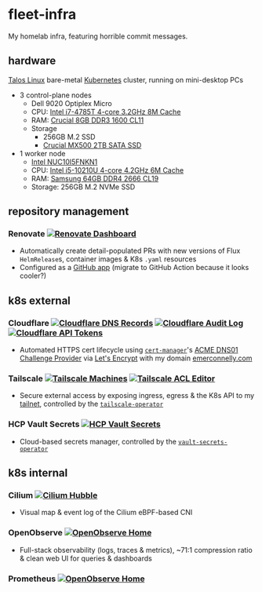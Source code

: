 # fleet-infra

My homelab infra, featuring horrible commit messages.

## hardware

[Talos Linux](https://www.talos.dev/v1.7/introduction/what-is-talos/) bare-metal [Kubernetes](https://kubernetes.io/docs/concepts/overview/) cluster, running on mini-desktop PCs

- 3 control-plane nodes
  - Dell 9020 Optiplex Micro
  - CPU: [Intel i7-4785T 4-core 3.2GHz 8M Cache](https://www.intel.com/content/www/us/en/products/sku/80814/intel-core-i74785t-processor-8m-cache-up-to-3-20-ghz/specifications.html)
  - RAM: [Crucial 8GB DDR3 1600 CL11](https://eu.crucial.com/memory/ddr3/ct102464bf160b)
  - Storage
    - 256GB M.2 SSD
    - [Crucial MX500 2TB SATA SSD](https://www.crucial.com/ssd/mx500/ct2000mx500ssd1)
- 1 worker node
  - [Intel NUC10I5FNKN1](https://mitxpc.com/products/bxnuc10i5fnkn1)
  - CPU: [Intel i5-10210U 4-core 4.2GHz 6M Cache](https://www.intel.com/content/www/us/en/products/sku/195436/intel-core-i510210u-processor-6m-cache-up-to-4-20-ghz/specifications.html)
  - RAM: [Samsung 64GB DDR4 2666 CL19](https://semiconductor.samsung.com/us/dram/module/sodimm/m471a4g43mb1-ctd/)
  - Storage: 256GB M.2 NVMe SSD

## repository management

### Renovate [![Renovate Dashboard](https://img.shields.io/badge/Dashboard-1a1f6c?logo=renovate)](https://developer.mend.io/github/emerconnelly/fleet-infra)

- Automatically create detail-populated PRs with new versions of Flux `HelmRelease`s, container images & K8s `.yaml` resources
- Configured as a [GitHub app](https://github.com/apps/renovate) (migrate to GitHub Action because it looks cooler?)

## k8s external

### Cloudflare [![Cloudflare DNS Records](https://img.shields.io/badge/DNS_Records-f38020?logo=cloudflare&logoColor=000)](https://dash.cloudflare.com/923309f860b1a7e801fd81224c5f56c9/emerconnelly.com/dns/records) [![Cloudflare Audit Log](https://img.shields.io/badge/Audit_Log-f38020?logo=cloudflare&logoColor=000)](https://dash.cloudflare.com/923309f860b1a7e801fd81224c5f56c9/audit-log) [![Cloudflare API Tokens](https://img.shields.io/badge/API_Tokens-f38020?logo=cloudflare&logoColor=000)](https://dash.cloudflare.com/profile/api-tokens)

- Automated HTTPS cert lifecycle using [`cert-manager`](https://cert-manager.io/docs/installation/helm/)'s [ACME DNS01 Challenge Provider](https://cert-manager.io/docs/configuration/acme/dns01/) via [Let's Encrypt](https://letsencrypt.org/) with my domain [emerconnelly.com](https://www.emerconnelly.com)

### Tailscale [![Tailscale Machines](https://img.shields.io/badge/Machines-242424?logo=tailscale)](https://login.tailscale.com/admin/machines) [![Tailscale ACL Editor](https://img.shields.io/badge/ACL%20Editor-242424?logo=tailscale)](https://login.tailscale.com/admin/machines)

- Secure external access by exposing ingress, egress & the K8s API to my [tailnet](https://tailscale.com/kb/1136/tailnet), controlled by the [`tailscale-operator`](https://tailscale.com/kb/1236/kubernetes-operator)
 
### HCP Vault Secrets [![HCP Vault Secrets](https://img.shields.io/badge/Vault_Secrets-000?logo=hashicorp)](https://portal.cloud.hashicorp.com/services/secrets?project_id=c9dc34a9-87d7-4e2d-9a1c-3d3e759f8261)

- Cloud-based secrets manager, controlled by the [`vault-secrets-operator`](https://github.com/hashicorp/vault-secrets-operator)

## k8s internal

### Cilium [![Cilium Hubble](https://img.shields.io/badge/Hubble-f8c517?logo=cilium&logoColor=000)](https://hubble.homelab.emerconnelly.com/)

- Visual map & event log of the Cilium eBPF-based CNI

### OpenObserve [![OpenObserve Home](https://img.shields.io/badge/Home-651708)](https://openobserve.homelab.emerconnelly.com/)

- Full-stack observability (logs, traces & metrics), ~71:1 compression ratio & clean web UI for queries & dashboards

### Prometheus [![OpenObserve Home](https://img.shields.io/badge/Targets-d3d3d3?logo=prometheus)](https://prometheus.homelab.emerconnelly.com/)
